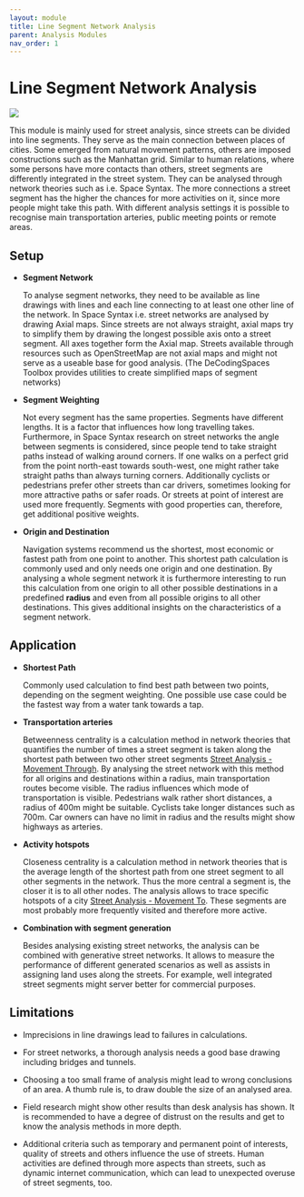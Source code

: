 ```yaml
---
layout: module
title: Line Segment Network Analysis
parent: Analysis Modules
nav_order: 1
---
```

# Line Segment Network Analysis

![](../../../img/line-segment-network-analysis-1.png)


This module is mainly used for street analysis, since streets can be divided into line segments. They serve as the main connection between places of cities. Some emerged from natural movement patterns, others are imposed constructions such as the Manhattan grid. Similar to human relations, where some persons have more contacts than others, street segments are differently integrated in the street system. They can be analysed through network theories such as i.e. Space Syntax. The more connections a street segment has the higher the chances for more activities on it, since more people might take this path. With different analysis settings it is possible to recognise main transportation arteries, public meeting points or remote areas.

## Setup

* **Segment Network**

  To analyse segment networks, they need to be available as line drawings with lines and each line connecting to at least one other line of the network. In Space Syntax i.e. street networks are analysed by drawing Axial maps. Since streets are not always straight, axial maps try to simplify them by drawing the longest possible axis onto a street segment. All axes together form the Axial map. Streets available through resources such as OpenStreetMap are not axial maps and might not serve as a useable base for good analysis.
  (The DeCodingSpaces Toolbox provides utilities to create simplified maps of segment networks)

* **Segment Weighting**

  Not every segment has the same properties. Segments have different lengths. It is a factor that influences how long travelling takes. Furthermore, in Space Syntax research on street networks the angle between segments is considered, since people tend to take straight paths instead of walking around corners. If one walks on a perfect grid from the point north-east towards south-west, one might rather take straight paths than always turning corners.
  Additionally cyclists or pedestrians prefer other streets than car drivers, sometimes looking for more attractive paths or safer roads. Or streets at point of interest are used more frequently. Segments with good properties can, therefore, get additional positive weights.

* **Origin and Destination**

  Navigation systems recommend us the shortest, most economic or fastest path from one point to another. This shortest path calculation is commonly used and only needs one origin and one destination. By analysing a whole segment network it is furthermore interesting to run this calculation from one origin to all other possible destinations in a predefined **radius** and even from all possible origins to all other destinations. This gives additional insights on the characteristics of a segment network.

## Application

* **Shortest Path**

  Commonly used calculation to find best path between two points, depending on the segment weighting. One possible use case could be the fastest way from a water tank towards a tap.

* **Transportation arteries**

  Betweenness centrality is a calculation method in network theories that quantifies the number of times a street segment is taken along the shortest path between two other street segments [Street Analysis - Movement Through](). By analysing the street network with this method for all origins and destinations within a radius, main transportation routes become visible. The radius influences which mode of transportation is visible. Pedestrians walk rather short distances, a radius of 400m might be suitable. Cyclists take longer distances such as 700m. Car owners can have no limit in radius and the results might show highways as arteries.

* **Activity hotspots**

  Closeness centrality is a calculation method in network theories that is the average length of the shortest path from one street segment to all other segments in the network. Thus the more central a segment is, the closer it is to all other nodes. The analysis allows to trace specific hotspots of a city [Street Analysis - Movement To](). These segments are most probably more frequently visited and therefore more active.

* **Combination with segment generation**

  Besides analysing existing street networks, the analysis can be combined with generative street networks. It allows to measure the performance of different generated scenarios as well as assists in assigning land uses along the streets. For example, well integrated street segments might server better for commercial purposes.

## Limitations

* Imprecisions in line drawings lead to failures in calculations.

* For street networks, a thorough analysis needs a good base drawing including bridges and tunnels.

* Choosing a too small frame of analysis might lead to wrong conclusions of an area. A thumb rule is, to draw double the size of an analysed area.

* Field research might show other results than desk analysis has shown. It is recommended to have a degree of distrust on the results and get to know the analysis methods in more depth.

* Additional criteria such as temporary and permanent point of interests, quality of streets and others influence the use of streets. Human activities are defined through more aspects than streets, such as dynamic internet communication, which can lead to unexpected overuse of street segments, too.

